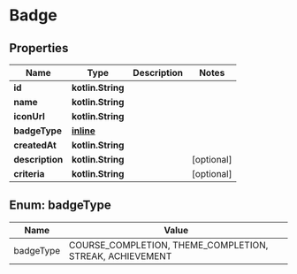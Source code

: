 
# Badge

## Properties
| Name | Type | Description | Notes |
| ------------ | ------------- | ------------- | ------------- |
| **id** | **kotlin.String** |  |  |
| **name** | **kotlin.String** |  |  |
| **iconUrl** | **kotlin.String** |  |  |
| **badgeType** | [**inline**](#BadgeType) |  |  |
| **createdAt** | **kotlin.String** |  |  |
| **description** | **kotlin.String** |  |  [optional] |
| **criteria** | **kotlin.String** |  |  [optional] |


<a id="BadgeType"></a>
## Enum: badgeType
| Name | Value |
| ---- | ----- |
| badgeType | COURSE_COMPLETION, THEME_COMPLETION, STREAK, ACHIEVEMENT |



